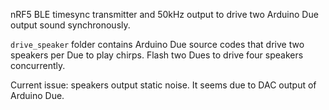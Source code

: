 nRF5 BLE timesync transmitter and 50kHz output to drive two Arduino Due output sound synchronously. 

`drive_speaker` folder contains Arduino Due source codes that drive two speakers per Due to play chirps. Flash two Dues to drive four speakers concurrently. 

Current issue: speakers output static noise. It seems due to DAC output of Arduino Due.
